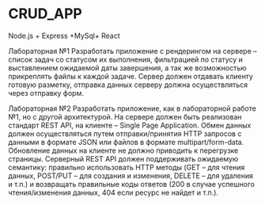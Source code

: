# CRUD_APP
Node.js + Express +MySql+ React


Лабораторная №1
Разработать приложение с рендерингом на сервере – список задач со статусом их выполнения, фильтрацией по статусу и выставлением ожидаемой даты завершения, а так же возможностью прикреплять файлы к каждой задаче. Сервер должен отдавать клиенту готовую разметку, отправка данных серверу должна осуществляться через отправку форм.

Лабораторная №2
Разработать приложение, как в лабораторной работе №1, но с другой архитектурой. На сервере должен быть реализован стандарт REST API, на клиенте – Single Page Application. Обмен данных должен осуществляться путем отправки/принятия HTTP запросов с данными в формате JSON или файлов в формате multipart/form-data. Обновление данных на клиенте не должно приводить к перегрузке страницы. Серверный REST API должен поддерживать ожидаемую семантику: правильно использовать HTTP методы (GET – для чтения данных, POST/PUT – для создания и изменения, DELETE – для удаления и т.п.) и возвращать правильные коды ответов (200 в случае успешного чтения/изменения данных, 404 если ресурс не найдет и т.п.).
